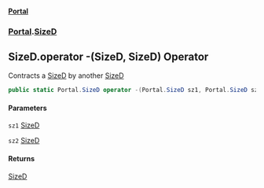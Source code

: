 #### [Portal](index.md 'index')
### [Portal](Portal.md 'Portal').[SizeD](SizeD.md 'Portal.SizeD')

## SizeD.operator -(SizeD, SizeD) Operator

Contracts a [SizeD](SizeD.md 'Portal.SizeD') by another [SizeD](SizeD.md 'Portal.SizeD')

```csharp
public static Portal.SizeD operator -(Portal.SizeD sz1, Portal.SizeD sz2);
```
#### Parameters

<a name='Portal.SizeD.op_Subtraction(Portal.SizeD,Portal.SizeD).sz1'></a>

`sz1` [SizeD](SizeD.md 'Portal.SizeD')

<a name='Portal.SizeD.op_Subtraction(Portal.SizeD,Portal.SizeD).sz2'></a>

`sz2` [SizeD](SizeD.md 'Portal.SizeD')

#### Returns
[SizeD](SizeD.md 'Portal.SizeD')